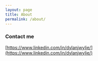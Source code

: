 ```yaml
---
layout: page
title: About
permalink: /about/
---
```


### Contact me

[https://www.linkedin.com/in/dylanjwylie/](https://www.linkedin.com/in/dylanjwylie/)
